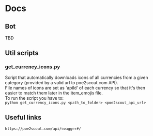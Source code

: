 # Docs
## Bot
TBD
## Util scripts
### get_currency_icons.py
Script that automatically downloads icons of all currencies from a given category (provided by a valid url to poe2scout.com API). <br>
File names of icons are set as 'apiId' of each currency so that it's then easier to match them later in the item_emojis file. <br>
To run the script you have to: <br> 
```python get_currency_icons.py <path_to_folder> <poe2scout_api_url>```


## Useful links
```https://poe2scout.com/api/swagger#/```